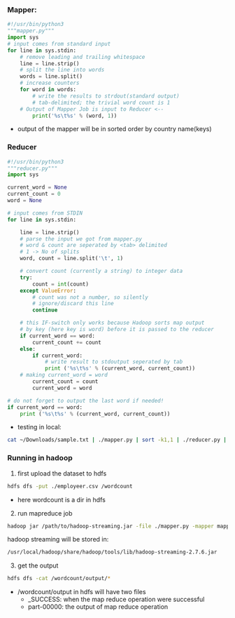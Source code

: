
### Mapper:
```python
#!/usr/bin/python3
"""mapper.py"""
import sys
# input comes from standard input
for line in sys.stdin:
    # remove leading and trailing whitespace
    line = line.strip()
    # split the line into words
    words = line.split()
    # increase counters
    for word in words:
        # write the results to strdout(standard output)
        # tab-delimited; the trivial word count is 1
	# Output of Mapper Job is input to Reducer <--
        print('%s\t%s' % (word, 1))
```
- output of the mapper will be in sorted order by country name(keys)

### Reducer
```python
#!/usr/bin/python3
"""reducer.py"""
import sys

current_word = None
current_count = 0
word = None

# input comes from STDIN
for line in sys.stdin:

    line = line.strip()
    # parse the input we got from mapper.py
    # word & count are seperated by <tab> delimited
    # 1 -> No of splits
    word, count = line.split('\t', 1)

    # convert count (currently a string) to integer data
    try:
        count = int(count)
    except ValueError:
        # count was not a number, so silently
        # ignore/discard this line
        continue

    # this IF-switch only works because Hadoop sorts map output
    # by key (here key is word) before it is passed to the reducer
    if current_word == word:
        current_count += count
    else:
        if current_word:
            # write result to stdoutput seperated by tab
            print ('%s\t%s' % (current_word, current_count))
	# making current_word = word
        current_count = count
        current_word = word

# do not forget to output the last word if needed!
if current_word == word:
    print ('%s\t%s' % (current_word, current_count))
```

- testing in local:
```bash
cat ~/Downloads/sample.txt | ./mapper.py | sort -k1,1 | ./reducer.py | sort -k2,2rn
```

### Running in hadoop
1. first upload the dataset to hdfs
```bash
hdfs dfs -put ./employeer.csv /wordcount
```
- here wordcount is a dir in hdfs
2. run mapreduce job
```bash
hadoop jar /path/to/hadoop-streaming.jar -file ./mapper.py -mapper mapper.py -file ./reducer.py -reducer reducer.py -input /wordcount/sample.txt -ouput /wordcount/output
```

hadoop streaming will be stored in:
```bash
/usr/local/hadoop/share/hadoop/tools/lib/hadoop-streaming-2.7.6.jar
```

3. get the output
```bash
hdfs dfs -cat /wordcount/output/*
```

- /wordcount/output in hdfs will have two files
  - _SUCCESS: when the map reduce operation were successful
  - part-00000: the output of map reduce operation    